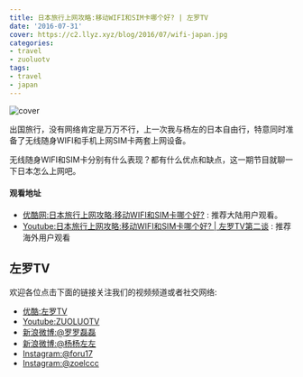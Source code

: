 ```yaml
---
title: 日本旅行上网攻略:移动WIFI和SIM卡哪个好? | 左罗TV
date: '2016-07-31'
cover: https://c2.llyz.xyz/blog/2016/07/wifi-japan.jpg
categories:
- travel
- zuoluotv
tags:
- travel
- japan
---
```


![cover](https://c2.llyz.xyz/blog/2016/07/wifi-japan.jpg)

出国旅行，没有网络肯定是万万不行，上一次我与杨左的日本自由行，特意同时准备了无线随身WIFI和手机上网SIM卡两套上网设备。

无线随身WIFI和SIM卡分别有什么表现？都有什么优点和缺点，这一期节目就聊一下日本怎么上网吧。

#### 观看地址

- [优酷网:日本旅行上网攻略:移动WIFI和SIM卡哪个好?](https://v.youku.com/v_show/id_XMTY2NjAyMTI0NA==.html) : 推荐大陆用户观看。
- [Youtube:日本旅行上网攻略:移动WIFI和SIM卡哪个好? | 左罗TV第二谈](https://www.youtube.com/watch?v=ebR1at-pDJE) : 推荐海外用户观看

## 左罗TV

欢迎各位点击下面的链接关注我们的视频频道或者社交网络:

- [优酷:左罗TV](https://i.youku.com/i/UMjQyNzQ2NTA4)
- [Youtube:ZUOLUOTV](https://www.youtube.com/channel/UCFCs9KNL6f2ZMKsoU7rjbkg)
- [新浪微博:@罗罗磊磊](https://weibo.com/foru17)
- [新浪微博:@杨杨左左](https://www.weibo.com/809033993?is_all=1)
- [Instagram:@foru17](https://www.instagram.com/foru17/)
- [Instagram:@zoelccc](https://www.instagram.com/zoelccc/)
